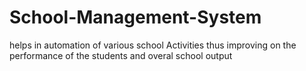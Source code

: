 # School-Management-System
helps in automation of various school Activities thus improving on the performance of the students and overal school output
